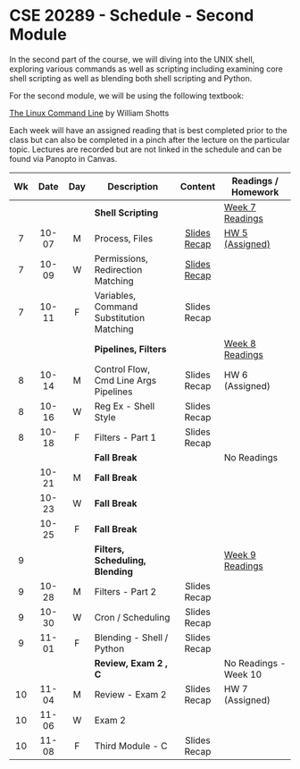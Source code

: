 # CSE 20289 - Schedule - Second Module

In the second part of the course, we will diving into the UNIX shell, exploring various commands as well as scripting including examining core shell scripting as well as blending both shell scripting and Python.  

For the second module, we will be using the following textbook:

[The Linux Command Line](https://linuxcommand.org/tlcl.php) by William Shotts

Each week will have an assigned reading that is best completed prior to the class but can also be completed in a pinch after the lecture on the particular topic. Lectures are recorded but are not linked in the schedule and can be found via Panopto in Canvas. 

| **Wk** | **Date** | **Day** | **Description** | **Content** | **Readings / Homework** |
|:-:|:-:|:-:|---|:-:|---|
|   |       |   | **Shell Scripting**  | | [Week 7 Readings](../readings/readings-week07.md) |
| 7 | 10-07 | M | Process, Files | [Slides](https://canvas.nd.edu/files/4095737/download?download_frd=1) <br> [Recap](../lectures/lecture-17-10-07-24/lecture-17-recap.md) | [HW 5 (Assigned)](../hw/hw05/README.md) |
| 7 | 10-09 | W | Permissions, Redirection <br> Matching | [Slides](https://canvas.nd.edu/files/4113337/download?download_frd=1) <br> [Recap](../lectures/lecture-18-10-09-24/lecture-18-recap.md) | | 
| 7 | 10-11 | F | Variables, Command Substitution <br> Matching | Slides <br> Recap | | 
|   |       |   | **Pipelines, Filters** | | [Week 8 Readings](../readings/readings-week08.md) | 
| 8 | 10-14 | M | Control Flow, Cmd Line Args <br> Pipelines | Slides <br> Recap | HW 6 (Assigned) | 
| 8 | 10-16 | W | Reg Ex - Shell Style | Slides <br> Recap | | 
| 8 | 10-18 | F | Filters - Part 1 | Slides <br> Recap | | 
|   |       |   | **Fall Break** | | No Readings |
|   | 10-21 | M | **Fall Break** | | | 
|   | 10-23 | W | **Fall Break** | | | 
|   | 10-25 | F | **Fall Break** | | | 
| 9 |       |   | **Filters, Scheduling, Blending** | | [Week 9 Readings](../readings/readings-week09.md) | 
| 9 | 10-28 | M | Filters - Part 2 | Slides <br> Recap | | 
| 9 | 10-30 | W | Cron / Scheduling | Slides <br> Recap | | 
| 9 | 11-01 | F | Blending - Shell / Python | Slides <br> Recap | |
|   |       |   | **Review, Exam 2 , C** | | No Readings - Week 10 |
| 10 | 11-04 | M | Review - Exam 2 | Slides <br> Recap | HW 7 (Assigned) | 
| 10 | 11-06 | W | Exam 2 | | | 
| 10 | 11-08 | F | Third Module - C | Slides <br> Recap | |

